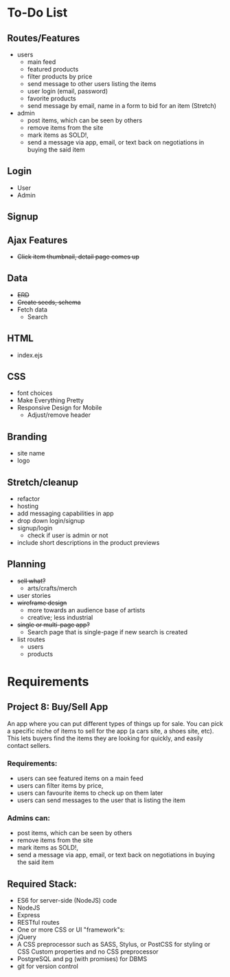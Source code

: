 # To-Do List

## Routes/Features
* users 
  * main feed
  * featured products
  * filter products by price
  * send message to other users listing the items
  * user login (email, password)
  * favorite products
  * send message by email, name in a form to bid for an item (Stretch)
* admin
  * post items, which can be seen by others
  * remove items from the site
  * mark items as SOLD!,
  * send a message via app, email, or text back on negotiations in buying the said item

## Login
  * User
  * Admin

## Signup

## Ajax Features
* ~~Click item thumbnail, detail page comes up~~


## Data
* ~~ERD~~
* ~~Create seeds, schema~~
* Fetch data
  * Search

## HTML
* index.ejs

## CSS 
* font choices
* Make Everything Pretty
* Responsive Design for Mobile
  * Adjust/remove header

## Branding
* site name
* logo

## Stretch/cleanup
* refactor
* hosting
* add messaging capabilities in app
* drop down login/signup
* signup/login
  * check if user is admin or not
* include short descriptions in the product previews

## Planning

* ~~sell what?~~
  - arts/crafts/merch
* user stories
* ~~wireframe design~~
  - more towards an audience base of artists
  - creative; less industrial
* ~~single or multi-page app?~~
  - Search page that is single-page if new search is created
* list routes
  - users
  - products

# Requirements

## Project 8: Buy/Sell App

An app where you can put different types of things up for sale. You can pick a specific niche of items to sell for the app (a cars site, a shoes site, etc). This lets buyers find the items they are looking for quickly, and easily contact sellers.

### Requirements:
* users can see featured items on a main feed
* users can filter items by price,
* users can favourite items to check up on them later
* users can send messages to the user that is listing the item

### Admins can:

* post items, which can be seen by others
* remove items from the site
* mark items as SOLD!,
* send a message via app, email, or text back on negotiations in buying the said item

## Required Stack:

* ES6 for server-side (NodeJS) code
* NodeJS
* Express
* RESTful routes
* One or more CSS or UI "framework"s:
* jQuery
* A CSS preprocessor such as SASS, Stylus, or PostCSS for styling or CSS Custom properties and no CSS preprocessor
* PostgreSQL and pg (with promises) for DBMS
* git for version control
